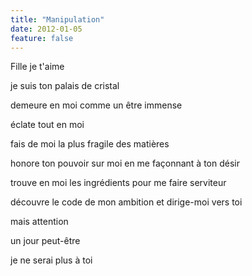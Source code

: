 ```yaml
---
title: "Manipulation"
date: 2012-01-05
feature: false
---
```


Fille je t'aime

je suis ton palais de cristal

demeure en moi comme un être immense

éclate tout en moi

fais de moi
la plus fragile des matières

honore ton pouvoir sur moi
en me façonnant à ton désir

trouve en moi les ingrédients
pour me faire serviteur

découvre le code de mon ambition
et dirige-moi vers toi

mais attention

un jour peut-être

je ne serai plus à toi
